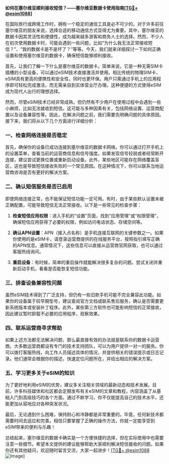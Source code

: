 **如何在塞尔维亚顺利接收短信？——塞尔维亚数据卡使用指南[[TG💪+ @esim1088](https://t.me/s/esim1088)]**

在国际旅行或跨境工作时，拥有一个稳定的通信工具是必不可少的。对于许多前往塞尔维亚的朋友来说，选择合适的移动通信方式显得尤为重要。其中，塞尔维亚的数据卡因其灵活性和便捷性，成为越来越多游客和商务人士的选择。然而，不少人在初次使用数据卡时，可能会遇到一些问题，比如“为什么我无法正常接收短信？”、“我的数据卡是不是坏了？”等等。今天，我们就来详细探讨一下如何正确设置和使用塞尔维亚的数据卡，确保短信能够顺利接收。

首先，让我们了解一下什么是塞尔维亚的数据卡。简单来说，它是一种无需SIM卡插槽的小型设备，可以通过eSIM技术直接激活并使用。相比传统的物理SIM卡，eSIM具有更高的便携性和安全性，同时也更环保。用户只需通过手机上的应用程序即可轻松完成激活，而无需亲自到实体营业厅办理。这种便捷的方式使得eSIM成为现代人出行的理想选择。

然而，尽管eSIM技术已经非常成熟，但仍然有不少用户在使用过程中会遇到一些小麻烦，比如无法接收到短信。这可能与多种因素有关，包括网络设置、运营商配置以及设备兼容性等。因此，在解决问题之前，我们需要先明确问题的具体原因。接下来，我们将从以下几个方面进行详细分析：

### 一、检查网络连接是否稳定

首先，确保你的设备已成功连接到塞尔维亚的数据卡网络。你可以通过打开手机上的设置菜单，查看当前的运营商信息和信号强度。如果发现信号较弱或者经常断开连接，建议尝试更换位置或重新启动设备。此外，某些地区可能存在网络覆盖盲区，这也是导致短信接收失败的一个常见原因。在这种情况下，你可以联系当地运营商咨询是否有更好的解决方案。

### 二、确认短信服务是否已启用

即使网络连接正常，也不能保证短信功能一定可用。有时，由于某些默认设置未被正确配置，可能导致短信无法正常接收。以下是一些常见的检查步骤：

1. **检查短信应用权限**：进入手机的“设置”页面，找到“应用管理”或“权限管理”，确保短信应用获得了必要的权限，例如访问电话状态、存储空间等。
   
2. **确认APN设置**：APN（接入点名称）是手机连接互联网的关键参数之一。如果你使用的是eSIM卡，请登录运营商提供的在线服务平台，按照指引填写正确的APN信息。通常情况下，这些信息可以直接从运营商官网获取，也可以通过客服热线询问。

3. **重启设备**：有时候，简单的重启操作就能解决很多复杂的问题。尝试关闭并重新启动手机，看看是否能恢复短信功能。

### 三、排查设备兼容性问题

虽然eSIM技术得到了广泛支持，但仍有一些旧款手机可能不完全兼容此功能。如果你的设备属于较早期型号，建议查阅官方文档或联系售后服务，确认是否需要更新系统版本或安装补丁程序。此外，某些第三方软件也可能影响短信的正常接收，因此建议暂时卸载不必要的应用程序，观察效果。

### 四、联系运营商寻求帮助

如果上述方法都无法解决问题，那么最直接有效的办法就是联系你的数据卡运营商。大多数运营商都设有专门的技术支持团队，可以为用户提供一对一的服务。你可以拨打客服热线，向工作人员描述具体的情况，并提供相关的错误提示或日志记录。他们通常会根据你的描述，快速定位问题所在，并给出相应的解决方案。

### 五、学习更多关于eSIM的知识

为了更好地利用eSIM的优势，建议多关注相关领域的最新动态和技术发展。目前，许多科技媒体和社区都会定期发布有关eSIM的文章和教程，内容涵盖了从基础入门到高级技巧的各个方面。通过不断学习，你不仅能提高自己的技术水平，还能更加从容地应对各种突发状况。

最后，无论遇到什么困难，保持耐心和冷静都是非常重要的。毕竟，任何新技术都需要时间去适应和完善。相信只要掌握了正确的操作方法，你就一定能享受到eSIM带来的便利与乐趣！

总结起来，塞尔维亚的数据卡确实是一个方便快捷的选择，但在实际使用中也需要注意一些细节。希望本文提供的建议能够帮助大家顺利解决短信接收的问题。如果你还有其他疑问，欢迎随时留言交流，大家一起进步！[[TG💪+ @esim1088](https://t.me/s/esim1088) ![Image](https://i.postimg.cc/4NQfJmqS/Snipaste-2025-05-13-00-14-12.png)]